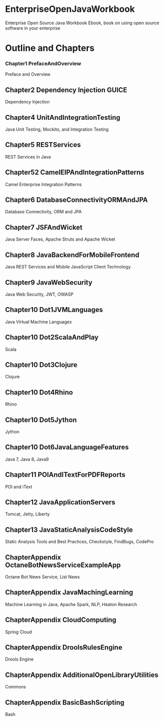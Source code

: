 # EnterpriseOpenJavaWorkbook
Enterprise Open Source Java Workbook Ebook, book on using open source software in your enterprise

# Outline and Chapters

### Chapter1 PrefaceAndOverview

Preface and Overview

## Chapter2 Dependency Injection GUICE

Dependency Injection


## Chapter4 UnitAndIntegrationTesting

Java Unit Testing, Mockito, and Integration Testing

## Chapter5 RESTServices

REST Services in Java

## Chapter52 CamelEIPAndIntegrationPatterns

Camel Enterprise Integration Patterns

## Chapter6 DatabaseConnectivityORMAndJPA

Database Connectivity, ORM and JPA

## Chapter7 JSFAndWicket

Java Server Faces, Apache Struts and Apache Wicket

## Chapter8 JavaBackendForMobileFrontend

Java REST Services and Mobile JavaScript Client Technology

## Chapter9 JavaWebSecurity

Java Web Security, JWT, OWASP

## Chapter10 Dot1JVMLanguages

Java Virtual Machine Languages

## Chapter10 Dot2ScalaAndPlay

Scala

## Chapter10 Dot3Clojure

Clojure

## Chapter10 Dot4Rhino

Rhino

## Chapter10 Dot5Jython

Jython

## Chapter10 Dot6JavaLanguageFeatures

Java 7, Java 8, Java9

## Chapter11 POIAndITextForPDFReports

POI and iText

## Chapter12 JavaApplicationServers

Tomcat, Jetty, Liberty

## Chapter13 JavaStaticAnalysisCodeStyle

Static Analysis Tools and Best Practices, Checkstyle, FindBugs, CodePro

## ChapterAppendix OctaneBotNewsServiceExampleApp

Octane Bot News Service, List News

## ChapterAppendix JavaMachingLearning

Machine Learning in Java, Apache Spark, NLP, Heaton Research

## ChapterAppendix CloudComputing

Spring Cloud

## ChapterAppendix DroolsRulesEngine

Drools Engine

## ChapterAppendix AdditionalOpenLibraryUtilities

Commons

## ChapterAppendix BasicBashScripting

Bash
